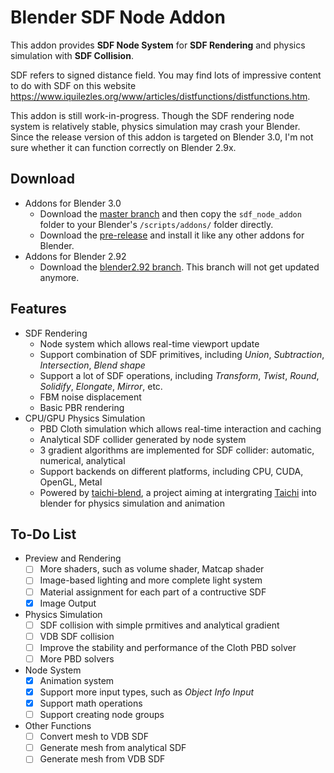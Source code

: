 # Blender SDF Node Addon
This addon provides **SDF Node System** for **SDF Rendering** and physics simulation with **SDF Collision**. 

SDF refers to signed distance field. You may find lots of impressive content to do with SDF on this website https://www.iquilezles.org/www/articles/distfunctions/distfunctions.htm.


This addon is still work-in-progress. Though the SDF rendering node system is relatively stable, physics simulation may crash your Blender. Since the release version of this addon is targeted on Blender 3.0, I'm not sure whether it can function correctly on Blender 2.9x.

## Download
- Addons for Blender 3.0
  - Download the [master branch](https://github.com/hooyuser/blender_sdf_node_addon/archive/refs/heads/master.zip) and then copy the `sdf_node_addon` folder to your Blender's `/scripts/addons/` folder directly.
  - Download the [pre-release](https://github.com/hooyuser/blender_sdf_node_addon/releases/download/0.0.3/sdf_node_addon_beta_0.0.3.zip) and install it like any other addons for Blender.
- Addons for Blender 2.92
  - Download the [blender2.92 branch](https://github.com/hooyuser/blender_sdf_node_addon/archive/refs/heads/blender2.92.zip). This branch will not get updated anymore.

## Features
- SDF Rendering
  - Node system which allows real-time viewport update
  - Support combination of SDF primitives, including *Union*, *Subtraction*, *Intersection*, *Blend shape*
  - Support a lot of SDF operations, including *Transform*, *Twist*, *Round*, *Solidify*, *Elongate*, *Mirror*, etc.
  - FBM noise displacement
  - Basic PBR rendering
- CPU/GPU Physics Simulation
  - PBD Cloth simulation which allows real-time interaction and caching
  - Analytical SDF collider generated by node system
  - 3 gradient algorithms are implemented for SDF collider: automatic, numerical, analytical
  - Support backends on different platforms, including CPU, CUDA, OpenGL, Metal
  - Powered by [taichi-blend](https://github.com/taichi-dev/taichi_blend), a project aiming at intergrating [Taichi](https://github.com/taichi-dev/taichi) into blender for physics simulation and animation

## To-Do List
* Preview and Rendering
  - [ ] More shaders, such as volume shader, Matcap shader
  - [ ] Image-based lighting and more complete light system
  - [ ] Material assignment for each part of a contructive SDF
  - [x] Image Output
* Physics Simulation
  - [ ] SDF collision with simple prmitives and analytical gradient
  - [ ] VDB SDF collision
  - [ ] Improve the stability and performance of the Cloth PBD solver
  - [ ] More PBD solvers
* Node System
  - [x] Animation system
  - [x] Support more input types, such as *Object Info Input*
  - [x] Support math operations
  - [ ] Support creating node groups
* Other Functions
  - [ ] Convert mesh to VDB SDF
  - [ ] Generate mesh from analytical SDF
  - [ ] Generate mesh from VDB SDF
